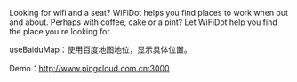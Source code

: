 Looking for wifi and a seat? WiFiDot helps you find places to work when out and about. Perhaps with coffee, cake or a pint? Let WiFiDot help you find the place you're looking for.

useBaiduMap：使用百度地图地位，显示具体位置。

Demo：http://www.pingcloud.com.cn:3000